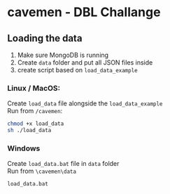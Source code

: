 # cavemen - DBL Challange
## Loading the data
1. Make sure MongoDB is running
2. Create `data` folder and put all JSON files inside
3. create script based on `load_data_example`

### Linux / MacOS:
Create `load_data` file alongside the `load_data_example`\
Run from `/cavemen`: 
```sh
chmod +x load_data
sh ./load_data
```

### Windows
Create `load_data.bat` file in `data` folder\
Run from `\cavemen\data`
```sh
load_data.bat
```
